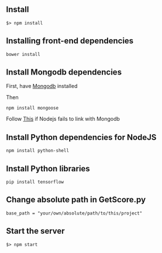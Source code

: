 ## Install

```
$> npm install
```

## Installing front-end dependencies
```
bower install
```

## Install Mongodb dependencies

First, have [Mongodb](https://www.mongodb.com/try/download/community) installed

Then
```
npm install mongoose
```

Follow [This](https://mongoosejs.com/docs/connections.html) if Nodejs fails to link with Mongodb

## Install Python dependencies for NodeJS

```
npm install python-shell
```

## Install Python libraries
```
pip install tensorflow
```

## Change absolute path in GetScore.py
```
base_path = "your/own/absolute/path/to/this/project"
```

## Start the server
```
$> npm start
```
